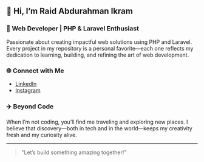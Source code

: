 ## 👋 Hi, I’m Raid Abdurahman Ikram

### 🚀 Web Developer | PHP & Laravel Enthusiast

Passionate about creating impactful web solutions using PHP and Laravel. Every project in my repository is a personal favorite—each one reflects my dedication to learning, building, and refining the art of web development.

### 🌐 Connect with Me
- [LinkedIn](https://www.linkedin.com/in/raid-abdurahman-ikram/)
- [Instagram](https://www.instagram.com/ikramraid/)

### ✈️ Beyond Code
When I’m not coding, you’ll find me traveling and exploring new places. I believe that discovery—both in tech and in the world—keeps my creativity fresh and my curiosity alive.

---

> "Let’s build something amazing together!"
